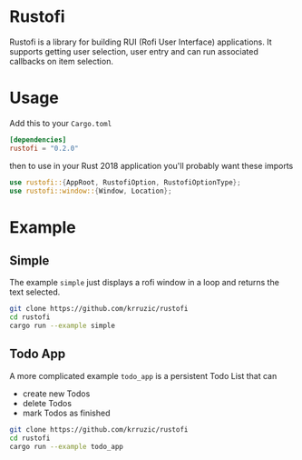 Rustofi
=======

Rustofi is a library for building RUI (Rofi User Interface) applications.
It supports getting user selection, user entry and can run associated callbacks on item selection.

# Usage
Add this to your `Cargo.toml`
```toml
[dependencies]
rustofi = "0.2.0"
```

then to use in your Rust 2018 application you'll probably want these imports
```rust
use rustofi::{AppRoot, RustofiOption, RustofiOptionType};
use rustofi::window::{Window, Location};
```

# Example

## Simple
The example `simple` just displays a rofi window in a loop and returns the text selected.
```bash
git clone https://github.com/krruzic/rustofi
cd rustofi
cargo run --example simple
```

## Todo App
A more complicated example `todo_app` is a persistent Todo List that can
- create new Todos
- delete Todos
- mark Todos as finished

```bash
git clone https://github.com/krruzic/rustofi
cd rustofi
cargo run --example todo_app
```
